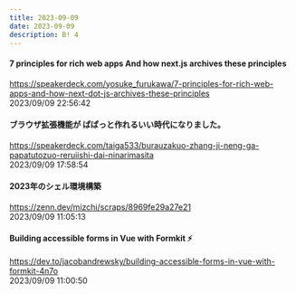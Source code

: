 ```yaml
---
title: 2023-09-09
date: 2023-09-09
description: B! 4
---
```


#### 7 principles for rich web apps And how next.js archives these principles
https://speakerdeck.com/yosuke_furukawa/7-principles-for-rich-web-apps-and-how-next-dot-js-archives-these-principles<br>
2023/09/09 22:56:42<br>


#### ブラウザ拡張機能が ぱぱっと作れるいい時代になりました。
https://speakerdeck.com/taiga533/burauzakuo-zhang-ji-neng-ga-papatutozuo-reruiishi-dai-ninarimasita<br>
2023/09/09 17:58:54<br>


#### 2023年のシェル環境構築
https://zenn.dev/mizchi/scraps/8969fe29a27e21<br>
2023/09/09 11:05:13<br>


#### Building accessible forms in Vue with Formkit ⚡️
https://dev.to/jacobandrewsky/building-accessible-forms-in-vue-with-formkit-4n7o<br>
2023/09/09 11:00:50<br>


